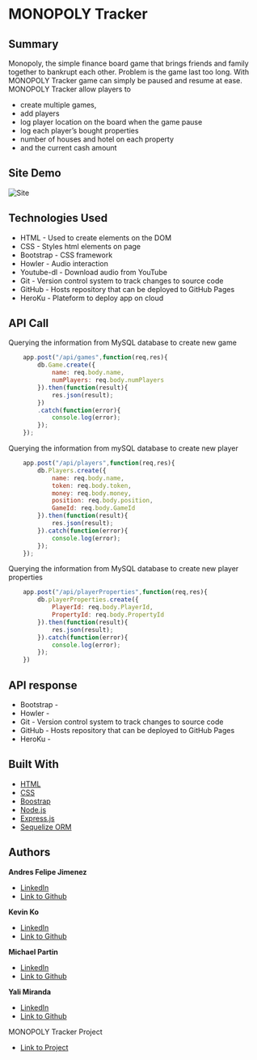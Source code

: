 # MONOPOLY Tracker



## Summary 
Monopoly, the simple finance board game that brings friends and family together to bankrupt each other. Problem is the game last too long. With MONOPOLY Tracker game can simply be paused and resume at ease. MONOPOLY Tracker allow players to
- create multiple games,
- add players
- log player location on the board when the game pause
- log each player’s bought properties
- number of houses and hotel on each property
- and the current cash amount




## Site Demo
![Site](#)

 
## Technologies Used
- HTML - Used to create elements on the DOM
- CSS - Styles html elements on page
- Bootstrap - CSS framework
- Howler - Audio interaction
- Youtube-dl - Download audio from YouTube
- Git - Version control system to track changes to source code
- GitHub - Hosts repository that can be deployed to GitHub Pages
- HeroKu - Plateform to deploy app on cloud
 
## API Call
Querying the information from MySQL database to create new game
```js
    app.post("/api/games",function(req,res){
        db.Game.create({
            name: req.body.name,
            numPlayers: req.body.numPlayers
        }).then(function(result){
            res.json(result);
        })
        .catch(function(error){
            console.log(error);
        });
    });
```

Querying the information from mySQL database to create new player
```js
    app.post("/api/players",function(req,res){
        db.Players.create({
            name: req.body.name,
            token: req.body.token,
            money: req.body.money,
            position: req.body.position,
            GameId: req.body.GameId
        }).then(function(result){
            res.json(result);
        }).catch(function(error){
            console.log(error);
        });
    });
```

Querying the information from MySQL database to create new player properties
```js
    app.post("/api/playerProperties",function(req,res){
        db.playerProperties.create({
            PlayerId: req.body.PlayerId,
            PropertyId: req.body.PropertyId
        }).then(function(result){
            res.json(result);
        }).catch(function(error){
            console.log(error);
        });
    })
```


## API response
- Bootstrap - 
- Howler - 
- Git - Version control system to track changes to source code
- GitHub - Hosts repository that can be deployed to GitHub Pages
- HeroKu - 
 




## Built With

* [HTML](https://developer.mozilla.org/en-US/docs/Web/HTML)
* [CSS](https://developer.mozilla.org/en-US/docs/Web/CSS)
* [Boostrap](https://www.bootstrapcdn.com/)
* [Node.js](https://nodejs.org/en/)
* [Express.js](https://expressjs.com/)
* [Sequelize ORM](https://sequelize.org/)


## Authors


**Andres Felipe Jimenez** 
- [LinkedIn](#)
- [Link to Github](https://github.com/AndresF97)

**Kevin Ko**
- [LinkedIn](#)
- [Link to Github](https://github.com/kokevin678)

**Michael Partin** 
- [LinkedIn](#)
- [Link to Github](https://github.com/rev1311)

**Yali Miranda** 
- [LinkedIn](#)
- [Link to Github](https://github.com/yjmiranda)


MONOPOLY Tracker Project
- [Link to Project]()
